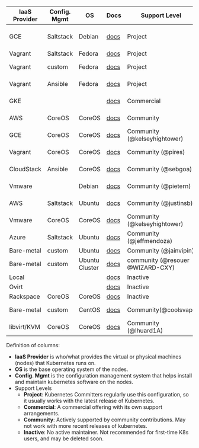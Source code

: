 IaaS Provider  | Config. Mgmt | OS     | Docs                                                   | Support Level                | Notes
-------------- | ------------ | ------ | ----------------------------------------------------   | ---------------------------- | -----
GCE            | Saltstack    | Debian | [docs](../../docs/getting-started-guides/gce.md)       | Project                      | Tested with 0.9.2 by @satnam6502
Vagrant        | Saltstack    | Fedora | [docs](../../docs/getting-started-guides/vagrant.md)   | Project                      |
Vagrant        | custom       | Fedora | [docs](../../docs/getting-started-guides/fedora/fedora_manual_config.md) | Project    | Uses K8s v0.5-8
Vagrant        | Ansible      | Fedora | [docs](../../docs/getting-started-guides/fedora/fedora_ansible_config.md)       | Project    | Uses K8s v0.5-8
GKE            |              |        | [docs](https://cloud.google.com/container-engine)      | Commercial                   | Uses K8s version 0.9.2
AWS            | CoreOS       | CoreOS | [docs](../../docs/getting-started-guides/coreos.md)    | Community                    | Uses K8s version 0.11.0
GCE            | CoreOS       | CoreOS | [docs](../../docs/getting-started-guides/coreos.md)    | Community (@kelseyhightower) | Uses K8s version 0.11.0
Vagrant        | CoreOS       | CoreOS | [docs](../../docs/getting-started-guides/coreos.md)    | Community (@pires)           | Uses K8s version 0.11.0
CloudStack     | Ansible      | CoreOS | [docs](../../docs/getting-started-guides/cloudstack.md)| Community (@sebgoa)          | Uses K8s version 0.9.1
Vmware         |              | Debian | [docs](../../docs/getting-started-guides/vsphere.md)   | Community (@pietern)         | Uses K8s version 0.9.1
AWS            | Saltstack    | Ubuntu | [docs](../../docs/getting-started-guides/aws.md)       | Community (@justinsb)        | Uses K8s version 0.5.0
Vmware         | CoreOS       | CoreOS | [docs](../../docs/getting-started-guides/coreos.md)    | Community (@kelseyhightower) |
Azure          | Saltstack    | Ubuntu | [docs](../../docs/getting-started-guides/azure.md)     | Community (@jeffmendoza)     |
Bare-metal     | custom       | Ubuntu | [docs](../../docs/getting-started-guides/ubuntu_single_node.md) | Community (@jainvipin)       |
Bare-metal     | custom       | Ubuntu Cluster | [docs](../../docs/getting-started-guides/ubuntu_multinodes_cluster.md) | community (@resouer @WIZARD-CXY) | use k8s version 0.10.1
Local          |              |        | [docs](../../docs/getting-started-guides/locally.md)   | Inactive                     |
Ovirt          |              |        | [docs](../../docs/getting-started-guides/ovirt.md)     | Inactive                     |
Rackspace      | CoreOS       | CoreOS | [docs](../../docs/getting-started-guides/rackspace.md) | Inactive                     |
Bare-metal     | custom       | CentOS | [docs](../../docs/getting-started-guides/centos/centos_manual_config.md) | Community(@coolsvap)    | Uses K8s v0.9.1
libvirt/KVM    | CoreOS       | CoreOS | [docs](../../docs/getting-started-guides/libvirt-coreos.md) | Community (@lhuard1A)   |
Definition of columns:
  - **IaaS Provider** is who/what provides the virtual or physical machines (nodes) that Kubernetes runs on.
  - **OS** is the base operating system of the nodes.
  - **Config. Mgmt** is the configuration management system that helps install and maintain kubernetes software on the
    nodes.
  - Support Levels
    - **Project**:  Kubernetes Committers regularly use this configuration, so it usually works with the latest release
      of Kubernetes.
    - **Commercial**: A commercial offering with its own support arrangements.
    - **Community**: Actively supported by community contributions. May not work with more recent releases of kubernetes.
    - **Inactive**: No active maintainer.  Not recommended for first-time K8s users, and may be deleted soon.
